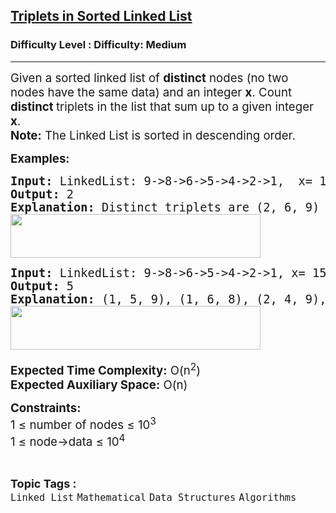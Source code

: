 <h2><a href="https://www.geeksforgeeks.org/problems/count-triplets--141631/1?page=1&category=Linked%20List&difficulty=Medium&status=unsolved,attempted&sortBy=submissions">Triplets in Sorted Linked List</a></h2><h3>Difficulty Level : Difficulty: Medium</h3><hr><div class="problems_problem_content__Xm_eO"><p><span style="font-size: 14pt;">Given a sorted linked list&nbsp;of <strong>distinct</strong> nodes (no two nodes have the same data) and an integer <strong>x</strong>. Count <strong>distinct </strong>triplets in the list that sum up to a given integer <strong>x</strong>.<br><strong>Note:</strong> The Linked List is sorted in descending order.</span></p>
<p><span style="font-size: 14pt;"><strong>Examples:</strong></span></p>
<pre><span style="font-size: 14pt;"><strong>Input: </strong>LinkedList: 9-&gt;8-&gt;6-&gt;5-&gt;4-&gt;2-&gt;1,  x= 17
<strong>Output:</strong> 2
<strong>Explanation:</strong> Distinct triplets are (2, 6, 9) and (4, 5, 8) which have sum equal to x i.e 17.<br><img src="https://media.geeksforgeeks.org/img-practice/prod/addEditProblem/706071/Web/Other/blobid0_1722172011.png" width="400" height="70"><br></span></pre>
<pre><span style="font-size: 14pt;"><strong>Input: </strong>LinkedList: 9-&gt;8-&gt;6-&gt;5-&gt;4-&gt;2-&gt;1, x= 15</span><br><span style="font-size: 14pt;"><strong>Output:</strong> 5
<strong>Explanation:</strong> (1, 5, 9), (1, 6, 8), (2, 4, 9), (2, 5, 8), (4, 5, 6) are the distinct triplets<br><img src="https://media.geeksforgeeks.org/img-practice/prod/addEditProblem/706071/Web/Other/blobid2_1722172048.png" width="400" height="70"> </span></pre>
<p><span style="font-size: 14pt;"><strong>Expected Time Complexity:</strong> O(n<sup>2</sup>)<br><strong>Expected Auxiliary Space:</strong> O(n)</span></p>
<p><span style="font-size: 14pt;"><strong>Constraints:</strong><br>1 ≤ number of nodes ≤ 10<sup>3</sup>&nbsp;<br>1 ≤ node-&gt;data ≤ 10<sup>4</sup></span></p></div><br><p><span style=font-size:18px><strong>Topic Tags : </strong><br><code>Linked List</code>&nbsp;<code>Mathematical</code>&nbsp;<code>Data Structures</code>&nbsp;<code>Algorithms</code>&nbsp;